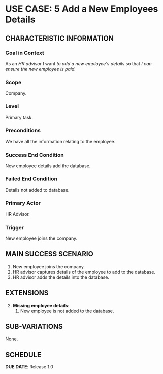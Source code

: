 # USE CASE: 5 Add a New Employees Details

## CHARACTERISTIC INFORMATION

### Goal in Context

As an *HR advisor* I want *to add a new employee's details* so that *I can ensure the new employee is paid.*

### Scope

Company.

### Level

Primary task.

### Preconditions

We have all the information relating to the employee.

### Success End Condition

New employee details add the database.

### Failed End Condition

Details not added to database.

### Primary Actor

HR Advisor.

### Trigger

New employee joins the company.

## MAIN SUCCESS SCENARIO

1. New employee joins the company.
2. HR advisor captures details of the employee to add to the database.
3. HR advisor adds the details into the database.

## EXTENSIONS

2. **Missing employee details**:
    1. New employee is not added to the database.

## SUB-VARIATIONS

None.

## SCHEDULE

**DUE DATE**: Release 1.0
